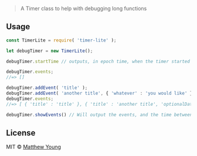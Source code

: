 > A Timer class to help with debugging long functions

## Usage

```js
const TimerLite = require( 'timer-lite' );

let debugTimer = new TimerLite();

debugTimer.startTime // outputs, in epoch time, when the timer started

debugTimer.events;
//=> []

debugTimer.addEvent( 'title' );
debugTimer.addEvent( 'another title', { 'whatever' : 'you would like' } );
debugTimer.events;
//=> [ { 'title' : 'title' }, { 'title' : 'another title', 'optionalData' : { 'whatever' : 'you would like' } } ]

debugTimer.showEvents() // Will output the events, and the time between the event and the previous event.
```

## License

MIT © [Matthew Young]( mashu.daishi@gmail.com )
